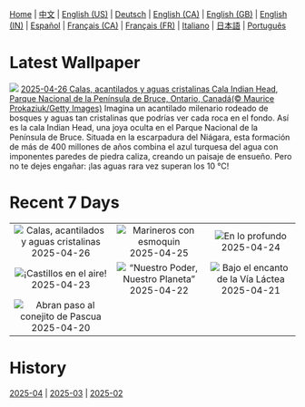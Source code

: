 [Home](../README.md) | [中文](zh-CN.md) | [English (US)](en-US.md) | [Deutsch](de-DE.md) | [English (CA)](en-CA.md) | [English (GB)](en-GB.md) | [English (IN)](en-IN.md) | [Español](es-ES.md) | [Français (CA)](fr-CA.md) | [Français (FR)](fr-FR.md) | [Italiano](it-IT.md) | [日本語](ja-JP.md) | [Português](pt-BR.md)

# Latest Wallpaper
![](https://www.bing.com/th?id=OHR.BrucePeninsula_ES-ES9582881448_UHD.jpg)
[2025-04-26 Calas, acantilados y aguas cristalinas Cala Indian Head, Parque Nacional de la Península de Bruce, Ontario, Canadá(© Maurice Prokaziuk/Getty Images)](https://www.bing.com/th?id=OHR.BrucePeninsula_ES-ES9582881448_UHD.jpg)
Imagina un acantilado milenario rodeado de bosques y aguas tan cristalinas que podrías ver cada roca en el fondo. Así es la cala Indian Head, una joya oculta en el Parque Nacional de la Península de Bruce. Situada en la escarpadura del Niágara, esta formación de más de 400 millones de años combina el azul turquesa del agua con imponentes paredes de piedra caliza, creando un paisaje de ensueño. Pero no te dejes engañar: ¡las aguas rara vez superan los 10 °C!

# Recent 7 Days
|  |  |  |
|:---:|:---:|:---:|
| ![](https://www.bing.com/th?id=OHR.BrucePeninsula_ES-ES9582881448_400x240.jpg "Calas, acantilados y aguas cristalinas") 2025-04-26 | ![](https://www.bing.com/th?id=OHR.MagellanicPenguin_ES-ES9545554066_400x240.jpg "Marineros con esmoquin") 2025-04-25 | ![](https://www.bing.com/th?id=OHR.KenaiSpires_ES-ES3278232415_400x240.jpg "En lo profundo") 2025-04-24 |
| ![](https://www.bing.com/th?id=OHR.CastillayLeonDay_ES-ES9340220273_400x240.jpg "¡Castillos en el aire!") 2025-04-23 | ![](https://www.bing.com/th?id=OHR.YellowstoneSpring_ES-ES3218461666_400x240.jpg "“Nuestro Poder, Nuestro Planeta”") 2025-04-22 | ![](https://www.bing.com/th?id=OHR.JoshuaStars_ES-ES3139415437_400x240.jpg "Bajo el encanto de la Vía Láctea") 2025-04-21 |
| ![](https://www.bing.com/th?id=OHR.BunnyLove_ES-ES9248343079_400x240.jpg "Abran paso al conejito de Pascua") 2025-04-20 |  |  |

# History
[2025-04](../archives/wallpaper/es-ES/w_2025_04.md) | [2025-03](../archives/wallpaper/es-ES/w_2025_03.md) | [2025-02](../archives/wallpaper/es-ES/w_2025_02.md)
